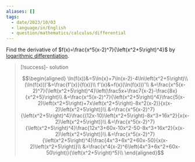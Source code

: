```yaml
---
aliases: []
tags:
  - date/2023/10/03
  - language/in/English
  - question/mathematics/calculus/differential
---
```


Find the derivative of $f(x)=\frac{x^5(x-2)^7}{\left(x^2+5\right)^4}$ by [logarithmic differentiation](../../general/logarithmic%20differentiation.md).

> [!success]- solution
>
> $$\begin{aligned}
> \ln(f(x))&=5\ln{x}+7\ln(x-2)-4\ln\left(x^2+5\right)\\
> (\ln(f(x)))'&=\frac{f'(x)}{f(x)}\\
> f'(x)&=f(x)(\ln(f(x)))'\\
> &=\frac{x^5(x-2)^7}{\left(x^2+5\right)^4}\left(\frac5x+\frac7{x-2}-\frac{8x}{x^2+5}\right)\\
> &=\frac{x^5(x-2)^7}{\left(x^2+5\right)^4}\frac{5(x-2)\left(x^2+5\right)+7x\left(x^2+5\right)-8x^2(x-2)}{x(x-2)\left(x^2+5\right)}\\
> &=\frac{x^5(x-2)^7}{\left(x^2+5\right)^4}\frac{(12x-10)\left(x^2+5\right)-8x^3+16x^2}{x(x-2)\left(x^2+5\right)}\\
> &=\frac{x^5(x-2)^7}{\left(x^2+5\right)^4}\frac{12x^3+60x-10x^2-50-8x^3+16x^2}{x(x-2)\left(x^2+5\right)}\\
> &=\frac{x^5(x-2)^7}{\left(x^2+5\right)^4}\frac{4x^3+6x^2+60x-50}{x(x-2)\left(x^2+5\right)}\\
> &=\frac{x^4(x-2)^6\left(4x^3+6x^2+60x-50\right)}{\left(x^2+5\right)^5}\\
> \end{aligned}$$
